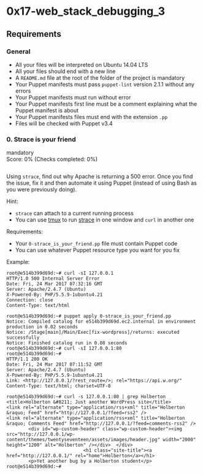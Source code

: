 # 0x17-web_stack_debugging_3

<h2>Requirements</h2>

<h3>General</h3>

<ul>
<li>All your files will be interpreted on Ubuntu 14.04 LTS</li>
<li>All your files should end with a new line</li>
<li>A <code>README.md</code> file at the root of the folder of the project is mandatory</li>
<li>Your Puppet manifests must pass <code>puppet-lint</code> version 2.1.1 without any errors</li>
<li>Your Puppet manifests must run without error</li>
<li>Your Puppet manifests first line must be a comment explaining what the Puppet manifest is about</li>
<li>Your Puppet manifests files must end with the extension <code>.pp</code> </li>
<li>Files will be checked with Puppet v3.4</li>
</ul>

<h3 class="panel-title">
      0. Strace is your friend
</h3>

<div>
        <span class="label label-info">
          mandatory
        </span>
    </div>
  </div>

  <div class="panel-body">
    <span id="user_id" data-id="2867"></span>

<!-- Progress vs Score -->
<div class="task_progress_score_bar" data-task-id="1616" data-correction-id="253630">
        <div class="task_progress_bar">
          <div class="task_score_bar">
          </div>
        </div>
        <div class="task_progress_score_text">
          Score: <span class="task_score_value">0%</span> (<span class="task_progress_value">Checks completed: 0%</span>)
        </div>
      </div>

<!-- Task Body -->
<p><a href="https://youtu.be/uHEzt1QuASo" target="_blank"><img src="https://holbertonintranet.s3.amazonaws.com/uploads/medias/2019/6/f5af5167e65bd3101f76.png?X-Amz-Algorithm=AWS4-HMAC-SHA256&X-Amz-Credential=AKIARDDGGGOUWMNL5ANN%2F20211003%2Fus-east-1%2Fs3%2Faws4_request&X-Amz-Date=20211003T221650Z&X-Amz-Expires=86400&X-Amz-SignedHeaders=host&X-Amz-Signature=59a0d50945123e59b4084201824c54360215d295c2262efb365a6a6b0fa86b3c" alt="" style="" /></a></p>

<p>Using <code>strace</code>, find out why Apache is returning a 500 error. Once you find the issue, fix it and then automate it using Puppet (instead of using Bash as you were previously doing).</p>

<p>Hint:</p>

<ul>
<li><code>strace</code> can attach to a current running process</li>
<li>You can use <a href="/rltoken/4KkxME6-3aY9fgfok6HNFA" title="tmux" target="_blank">tmux</a> to run <a href="/rltoken/OUc10nTtuZG65adFVbkYag" title="strace" target="_blank">strace</a> in one window and <code>curl</code> in another one</li>
</ul>

<p>Requirements:</p>

<ul>
<li>Your <code>0-strace_is_your_friend.pp</code> file must contain Puppet code</li>
<li>You can use whatever Puppet resource type you want for you fix</li>
</ul>

<p>Example:</p>

<pre><code>root@e514b399d69d:~# curl -sI 127.0.0.1
HTTP/1.0 500 Internal Server Error
Date: Fri, 24 Mar 2017 07:32:16 GMT
Server: Apache/2.4.7 (Ubuntu)
X-Powered-By: PHP/5.5.9-1ubuntu4.21
Connection: close
Content-Type: text/html

root@e514b399d69d:~# puppet apply 0-strace_is_your_friend.pp
Notice: Compiled catalog for e514b399d69d.ec2.internal in environment production in 0.02 seconds
Notice: /Stage[main]/Main/Exec[fix-wordpress]/returns: executed successfully
Notice: Finished catalog run in 0.08 seconds
root@e514b399d69d:~# curl -sI 127.0.0.1:80
root@e514b399d69d:~#
HTTP/1.1 200 OK
Date: Fri, 24 Mar 2017 07:11:52 GMT
Server: Apache/2.4.7 (Ubuntu)
X-Powered-By: PHP/5.5.9-1ubuntu4.21
Link: &lt;http://127.0.0.1/?rest_route=/&gt;; rel=&quot;https://api.w.org/&quot;
Content-Type: text/html; charset=UTF-8

root@e514b399d69d:~# curl -s 127.0.0.1:80 | grep Holberton
&lt;title&gt;Holberton &amp;#8211; Just another WordPress site&lt;/title&gt;
&lt;link rel=&quot;alternate&quot; type=&quot;application/rss+xml&quot; title=&quot;Holberton &amp;raquo; Feed&quot; href=&quot;http://127.0.0.1/?feed=rss2&quot; /&gt;
&lt;link rel=&quot;alternate&quot; type=&quot;application/rss+xml&quot; title=&quot;Holberton &amp;raquo; Comments Feed&quot; href=&quot;http://127.0.0.1/?feed=comments-rss2&quot; /&gt;
        &lt;div id=&quot;wp-custom-header&quot; class=&quot;wp-custom-header&quot;&gt;&lt;img src=&quot;http://127.0.0.1/wp-content/themes/twentyseventeen/assets/images/header.jpg&quot; width=&quot;2000&quot; height=&quot;1200&quot; alt=&quot;Holberton&quot; /&gt;&lt;/div&gt;  &lt;/div&gt;
                            &lt;h1 class=&quot;site-title&quot;&gt;&lt;a href=&quot;http://127.0.0.1/&quot; rel=&quot;home&quot;&gt;Holberton&lt;/a&gt;&lt;/h1&gt;
        &lt;p&gt;Yet another bug by a Holberton student&lt;/p&gt;
root@e514b399d69d:~#
</code></pre>

</div>

